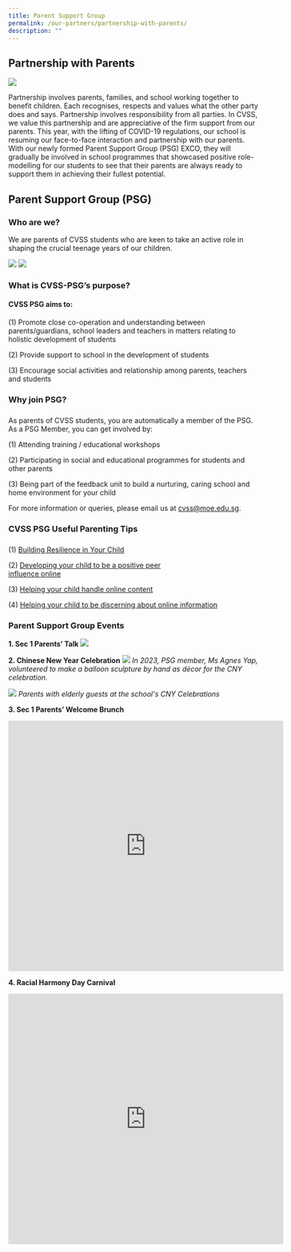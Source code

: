 ```yaml
---
title: Parent Support Group
permalink: /our-partners/partnership-with-parents/
description: ""
---
```

## Partnership with Parents
![](/images/2023%20Our%20Partners/PSG/picture%201.jpg)

Partnership involves parents, families, and school working together to benefit children. Each recognises, respects and values what the other party does and says. Partnership involves responsibility from all parties. In CVSS, we value this partnership and are appreciative of the firm support from our parents. This year, with the lifting of COVID-19 regulations, our school is resuming our face-to-face interaction and partnership with our parents. With our newly formed Parent Support Group (PSG) EXCO, they will gradually be involved in school programmes that showcased positive role-modelling for our students to see that their parents are always ready to support them in achieving their fullest potential.
 

## Parent Support Group (PSG)

 ### Who are we?

We are parents of CVSS students who are keen to take an active role in shaping the crucial teenage years of our children.

![](/images/2023%20Our%20Partners/PSG/psg%20exco_2023.JPG)
![](/images/2023%20Our%20Partners/PSG/psg%20exco_2023_2.JPG)

### What is CVSS-PSG’s purpose?

#### CVSS PSG aims to:

(1) Promote close co-operation and understanding between parents/guardians, school leaders and teachers in matters relating to holistic development of students&nbsp;

(2) Provide support to school in the development of students

(3) Encourage social activities and relationship among parents, teachers and students

  
### Why join PSG?
### 
As parents of CVSS students, you are automatically a member of the PSG. As a PSG Member, you can get involved by:

(1) Attending training / educational workshops

(2) Participating in social and educational programmes for students and other parents&nbsp;

(3) Being part of the feedback unit to build a nurturing, caring school and home environment for your child
 

For more information or queries, please email us at cvss@moe.edu.sg.

  
### CVSS PSG Useful Parenting Tips 
### 
(1) [Building Resilience in Your Child](/files/(1)%20Building%20Resilience%20in%20Your%20Child_2019.pdf)

(2) [Developing your child to be a positive peer   
     influence online](/files/(2)%20DEVELOPING%20YOUR%20CHILD%20TO%20BE%20A%20POSITIVE%20PEER%20INFLUENCE%20ONLINE_2019.pdf)

(3) [Helping your child handle online content](/files/(3)%20HELPING%20YOUR%20CHILD%20HANDLE%20ONLINE%20CONTENT_2019.pdf)

(4) [Helping your child to be discerning about online information](/files/Helping%20your%20Child%20be%20Discerning%20about%20Online%20Infor.pdf)


### Parent Support Group Events


**1. Sec 1 Parents’ Talk**
![](/images/Sec%201%20PSG%20talks.png)

**2. Chinese New Year Celebration**
![](/images/2023%20Our%20Partners/PSG/balloon%20scrulpture.jpg)
*In 2023, PSG member, Ms Agnes Yap, volunteered to make a balloon sculpture by hand as décor for the CNY celebration.*

![](/images/2023%20Our%20Partners/PSG/psg%20with%20elderly.jpg)
*Parents with elderly guests at the school's CNY Celebrations*

**3. Sec 1 Parents’ Welcome Brunch**
<iframe src="https://docs.google.com/presentation/d/e/2PACX-1vTAQoQTszvnzjI9kxaU-B6rYXw-_JOdH_3t8b59zXdzUVCbwIU4c5FGDqN1E_xjgy4mCy5g7jWQMpor/embed?start=true&amp;loop=true&amp;delayms=3000" frameborder="0" width="550" height="500" allowfullscreen="true"></iframe>

**4. Racial Harmony Day Carnival**
<iframe allowfullscreen="true" height="500" width="550" frameborder="0" src="https://docs.google.com/presentation/d/e/2PACX-1vTxN8Op3CBewMusviYBQ62IuCJh2-ntPeeklP9g9jEppqW6CZniFRNuW98GLPIOTUNH27WOkt9QPETZ/embed?start=true&amp;loop=true&amp;delayms=3000"></iframe>